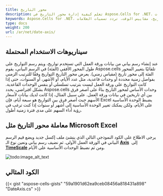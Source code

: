 ```yaml
---
title: محور التاريخ
description: تعلم كيفية إدارة محور التاريخ في Aspose.Cells for .NET. سيساعدك دليلنا على فهم كيفية العمل مع تنسيقات التاريخ المختلفة ومقاييس الوقت وتردد تسميات العلامات.
keywords: Aspose.Cells for .NET، محور التاريخ، إدارة، تنسيقات التاريخ، مقاييس الوقت، تردد تسميات العلامات.
type: docs
weight: 200
url: /ar/net/date-axis/
---
```


## **سيناريوهات الاستخدام المحتملة**
عند إنشاء رسم بياني من بيانات ورقة العمل التي تستخدم تواريخ، ويتم رسم التواريخ على طول المحور الأفقي (الفئة) في الرسم البياني، يقوم Aspose.cells تلقائيًا بتغيير المحور الفئة إلى محور تاريخ (مقياس زمني).
يعرض محور التاريخ التواريخ وفقًا للترتيب الزمني بفواصل زمنية محددة أو وحدات قاعدية، مثل عدد الأيام، أو الأشهر، أو السنوات، حتى إذا كانت التواريخ على ورقة العمل ليست بترتيب تسلسلي أو بنفس الوحدات القاعدية.
بشكل افتراضي، يحدد Aspose.cells وحدات الأساس لمحور التاريخ بناءً على أصغر فرق بين أي تاريخين في بيانات ورقة العمل. على سبيل المثال، إذا كانت لديك بيانات لأسعار الأسهم حيث أصغر فرق بين التواريخ هو سبعة أيام، فإن Excel يضبط الوحدة الأساسية على الأيام، ولكن يمكنك تغيير الوحدة الأساسية إلى أشهر أو سنوات إذا كنت ترغب في رؤية أداء السهم على مدى فترة زمنية أطول.
## **معاملة محور التاريخ مثل Microsoft Excel**
يرجى الاطلاع على الكود النموذجي التالي الذي ينشئ ملف إكسل جديد ويضع قيم الرسم البياني في الورقة العمل الأولى. 
ثم نضيف رسم بياني ونعين نوع الـ [**Axis**](https://reference.aspose.com/cells/net/aspose.cells.charts/axis) 
إلى [**TimeScale**](https://reference.aspose.com/cells/net/aspose.cells.charts/axis/categorytype/) ومن ثم نضبط الوحدات الأساسية على الأيام.

![todo:image_alt_text](excel.png)
## **الكود المثالي**
{{< gist "aspose-cells-gists" "59a1901d62ea9ceb08456a818431a898" "DateAxis.cs" >}}
